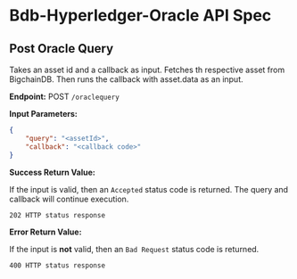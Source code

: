 # Bdb-Hyperledger-Oracle API Spec

## Post Oracle Query

Takes an asset id and a callback as input. Fetches th respective asset from BigchainDB. Then runs the callback with asset.data as an input.

**Endpoint:** POST `/oraclequery`

**Input Parameters:**

```json
{
    "query": "<assetId>",
    "callback": "<callback code>"
}
```

**Success Return Value:**

If the input is valid, then an `Accepted` status code is returned. The query and callback will continue execution.

```code
202 HTTP status response
```

**Error Return Value:**

If the input is **not** valid, then an `Bad Request` status code is returned.

```code
400 HTTP status response
```